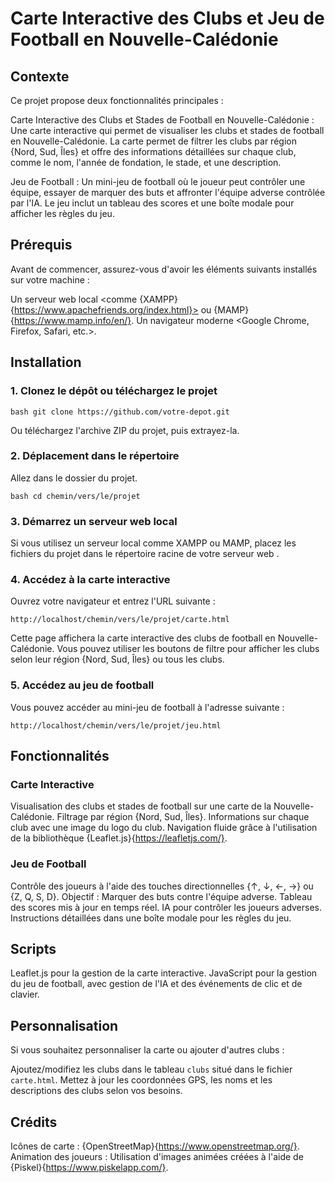 # Carte Interactive des Clubs et Jeu de Football en Nouvelle-Calédonie

## Contexte

Ce projet propose deux fonctionnalités principales :

Carte Interactive des Clubs et Stades de Football en Nouvelle-Calédonie : Une carte interactive qui permet de visualiser les clubs et stades de football en Nouvelle-Calédonie. La carte permet de filtrer les clubs par région {Nord, Sud, Îles} et offre des informations détaillées sur chaque club, comme le nom, l'année de fondation, le stade, et une description.

Jeu de Football : Un mini-jeu de football où le joueur peut contrôler une équipe, essayer de marquer des buts et affronter l'équipe adverse contrôlée par l'IA. Le jeu inclut un tableau des scores et une boîte modale pour afficher les règles du jeu.

## Prérequis

Avant de commencer, assurez-vous d'avoir les éléments suivants installés sur votre machine :

Un serveur web local <comme {XAMPP}{https://www.apachefriends.org/index.html}> ou {MAMP}{https://www.mamp.info/en/}.
Un navigateur moderne <Google Chrome, Firefox, Safari, etc.>.
## Installation

### 1. Clonez le dépôt ou téléchargez le projet

`bash git clone https://github.com/votre-depot.git `

Ou téléchargez l'archive ZIP du projet, puis extrayez-la.

### 2. Déplacement dans le répertoire

Allez dans le dossier du projet.

`bash cd chemin/vers/le/projet `

### 3. Démarrez un serveur web local

Si vous utilisez un serveur local comme XAMPP ou MAMP, placez les fichiers du projet dans le répertoire racine de votre serveur web <par exemple htdocs pour XAMPP>.

### 4. Accédez à la carte interactive

Ouvrez votre navigateur et entrez l'URL suivante <si vous utilisez un serveur local comme XAMPP ou MAMP> :

`http://localhost/chemin/vers/le/projet/carte.html`

Cette page affichera la carte interactive des clubs de football en Nouvelle-Calédonie. Vous pouvez utiliser les boutons de filtre pour afficher les clubs selon leur région {Nord, Sud, Îles} ou tous les clubs.

### 5. Accédez au jeu de football

Vous pouvez accéder au mini-jeu de football à l'adresse suivante :

`http://localhost/chemin/vers/le/projet/jeu.html`

## Fonctionnalités

### Carte Interactive

Visualisation des clubs et stades de football sur une carte de la Nouvelle-Calédonie.
Filtrage par région {Nord, Sud, Îles}.
Informations sur chaque club avec une image du logo du club.
Navigation fluide grâce à l'utilisation de la bibliothèque {Leaflet.js}{https://leafletjs.com/}.
### Jeu de Football

Contrôle des joueurs à l'aide des touches directionnelles {↑, ↓, ←, →} ou {Z, Q, S, D}.
Objectif : Marquer des buts contre l'équipe adverse.
Tableau des scores mis à jour en temps réel.
IA pour contrôler les joueurs adverses.
Instructions détaillées dans une boîte modale pour les règles du jeu.
## Scripts

Leaflet.js pour la gestion de la carte interactive.
JavaScript pour la gestion du jeu de football, avec gestion de l'IA et des événements de clic et de clavier.
## Personnalisation

Si vous souhaitez personnaliser la carte ou ajouter d'autres clubs :

Ajoutez/modifiez les clubs dans le tableau `clubs` situé dans le fichier `carte.html`.
Mettez à jour les coordonnées GPS, les noms et les descriptions des clubs selon vos besoins.
## Crédits

Icônes de carte : {OpenStreetMap}{https://www.openstreetmap.org/}.
Animation des joueurs : Utilisation d'images animées créées à l'aide de {Piskel}{https://www.piskelapp.com/}.

